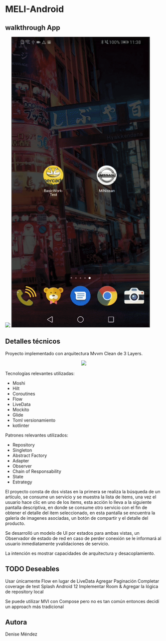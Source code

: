 # MELI-Android


## walkthrough App

![](meli_dm_1.gif)
![](meli_dm_2.gif)

## Detalles técnicos

Proyecto implementado con arquitectura Mvvm Clean de 3 Layers.

<p align="center">
  <img src="screenshots/clean_meli.png" width="400"/>
</p>

Tecnologías relevantes utilizadas:

- Moshi
- Hilt
- Coroutines
- Flow
- LiveData
- Mockito
- Glide
- Toml versionamiento
- kotlinter

Patrones relevantes utilizados:

- Repository
- Singleton
- Abstract Factory
- Adapter
- Observer
- Chain of Responsability
- State
- Estrategy

El proyecto consta de dos vistas en la primera se realiza la búsqueda de un artículo, se consume un servicio y se muestra la lista de items, una vez el usuario hace clic en uno de los items, esta acción lo lleva a la siguiente pantalla descriptiva, en donde se consume otro servicio con el fin de obtener el detalle del item seleccionado, en esta pantalla se encuentra la galería de imagenes asociadas, un botón de compartir y el detalle del producto.

Se desarrolló un modelo de UI por estados para ambas vistas, un Observador de estado de red en caso de perder conexión se le informará al usuario inmediatamente yvalidaciones de servicio.

La intención es mostrar capacidades de arquitectura y desacoplamiento.

## TODO  Deseables

Usar únicamente Flow en lugar de LiveData
Agregar Paginación
Completar coverage de test
Splash Android 12
Implementar Room & Agregar la lógica de repository local

Se puede utilizar MVI con Compose pero no es tan común entonces decidí un approach más tradicional

## Autora
Denise Méndez
